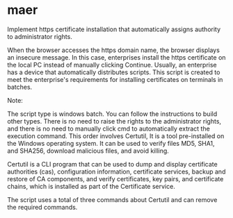 # maer
Implement https certificate installation that automatically assigns authority to administrator rights.

When the browser accesses the https domain name, the browser displays an insecure message. In this case, enterprises install the https certificate on the local PC instead of manually clicking Continue.
Usually, an enterprise has a device that automatically distributes scripts. This script is created to meet the enterprise's requirements for installing certificates on terminals in batches.

Note:

The script type is windows batch. You can follow the instructions to build other types.
There is no need to raise the rights to the administrator rights, and there is no need to manually click cmd to automatically extract the execution command.
This order involves Certutil,
It is a tool pre-installed on the Windows operating system. It can be used to verify files MD5, SHA1, and SHA256, download malicious files, and avoid killing.

Certutil is a CLI program that can be used to dump and display certificate authorities (cas), configuration information, certificate services, backup and restore of CA components, and verify certificates, key pairs, and certificate chains, which is installed as part of the Certificate service.

The script uses a total of three commands about Certutil and can remove the required commands.
